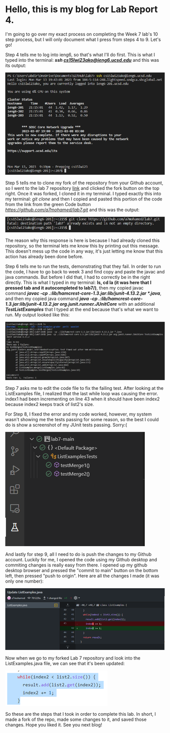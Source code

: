 # Hello, this is my blog for Lab Report 4.
I'm going to go over my exact process on completing the Week 7 lab's 10 step process, but I will only document what I press from steps 4 to 9. Let's go!

Step 4 tells me to log into ieng6, so that's what I'll do first. This is what I typed into the terminal: ***ssh cs15lwi23ako@ieng6.ucsd.edu*** and this was its output:

![Image](https://raw.githubusercontent.com/a7mohamed/cse15l-lab-reports/main/SSHLogin.png)


Step 5 tells me to clone my fork of the repository from your Github account, so I went to the lab 7 repository [link](https://github.com/ucsd-cse15l-w23/lab7) and clicked the fork button on the top right. Once it was forked, I cloned it in my terminal. I typed exactly this into my terminal: *git clone* and then I copied and pasted this portion of the code from the link from the green Code button *https://github.com/a7mohamed/lab7.git* and this was the output: 

![Image](https://raw.githubusercontent.com/a7mohamed/cse15l-lab-reports/main/GitClone.png)

The reason why this response is here is because I had already cloned this repository, so the terminal lets me know this by printing out this message. This doesn't mess up the code in any way, it's just letting me know that this action has already been done before.

Step 6 tells me to run the tests, demonstrating that they fail. In order to run the code, I have to go back to week 3 and find copy and paste the javac and java commands. But before I did that, I had to correctly be in the right directly. This is what I typed in my terminal: __ls, cd la (it was here that I pressed tab and it autocompleted to lab7/)__, then my copied javac command ___javac -cp .:lib/hamcrest-core-1.3.jar:lib/junit-4.13.2.jar *.java___, and then my copied java command ___java -cp .:lib/hamcrest-core-1.3.jar:lib/junit-4.13.2.jar org.junit.runner.JUnitCore___ with an additional ___TestListExamples___ that I typed at the end because that's what we want to run. My output looked like this:

![Image](https://raw.githubusercontent.com/a7mohamed/cse15l-lab-reports/main/TestListExamples.png)

Step 7 asks me to edit the code file to fix the failing test. After looking at the ListExamples file, I realized that the last while loop was causing the error. index1 had been incrementing on line 43 when it should have been index2 because index2 keeps track of list2's size. 

For Step 8, I fixed the error and my code worked, however, my system wasn't showing me the tests passing for some reason, so the best I could do is show a screenshot of my JUnit tests passing. Sorry:(

![Image](https://raw.githubusercontent.com/a7mohamed/cse15l-lab-reports/main/JUnitTestsPassed.png)

And lastly for step 9, all I need to do is push the changes to my Github account. Luckily for me, I opened the code using my Github desktop and commiting changes is really easy from there. I opened up my github desktop browser and pressed the "commit to main" button on the bottom left, then pressed "push to origin". Here are all the changes I made (it was only one number):

![Image](https://raw.githubusercontent.com/a7mohamed/cse15l-lab-reports/main/GithubDesktopIndex.png)

Now when we go to my forked Lab 7 repository and look into the ListExamples.java file, we can see that it's been updated:

![Image](https://raw.githubusercontent.com/a7mohamed/cse15l-lab-reports/main/FixedIndex.png)

So these are the steps that I took in order to complete this lab. In short, I made a fork of the repo, made some changes to it, and saved those changes. Hope you liked it. See you next blog!
